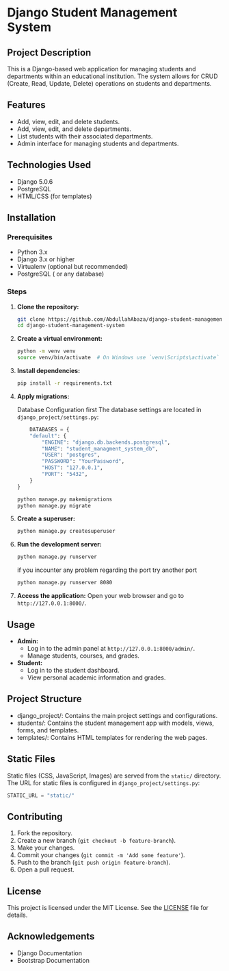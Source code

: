 # Django Student Management System

## Project Description

This is a Django-based web application for managing students and departments within an educational institution. The system allows for CRUD (Create, Read, Update, Delete) operations on students and departments.

## Features

- Add, view, edit, and delete students.
- Add, view, edit, and delete departments.
- List students with their associated departments.
- Admin interface for managing students and departments.

## Technologies Used

- Django 5.0.6
- PostgreSQL
- HTML/CSS (for templates)

## Installation

### Prerequisites

- Python 3.x
- Django 3.x or higher
- Virtualenv (optional but recommended)
- PostgreSQL ( or any database)

### Steps

1. **Clone the repository:**

   ```bash
   git clone https://github.com/AbdullahAbaza/django-student-management-system.git
   cd django-student-management-system
   ```

2. **Create a virtual environment:**

   ```bash
   python -m venv venv
   source venv/bin/activate  # On Windows use `venv\Scripts\activate`
   ```

3. **Install dependencies:**

   ```bash
   pip install -r requirements.txt
   ```

4. **Apply migrations:**

   Database Configuration first
   The database settings are located in `django_project/settings.py`:

   ```python
       DATABASES = {
       "default": {
           "ENGINE": "django.db.backends.postgresql",
           "NAME": "student_managment_system_db",
           "USER": "postgres",
           "PASSWORD": "YourPassword",
           "HOST": "127.0.0.1",
           "PORT": "5432",
       }
   }

   ```

   ```bash
   python manage.py makemigrations
   python manage.py migrate
   ```

5. **Create a superuser:**

   ```bash
   python manage.py createsuperuser
   ```

6. **Run the development server:**

   ```bash
   python manage.py runserver
   ```

   if you incounter any problem regarding the port try another port

   ```bash
   python manage.py runserver 8080
   ```

7. **Access the application:**
   Open your web browser and go to `http://127.0.0.1:8000/`.

## Usage

- **Admin:**
  - Log in to the admin panel at `http://127.0.0.1:8000/admin/`.
  - Manage students, courses, and grades.
- **Student:**
  - Log in to the student dashboard.
  - View personal academic information and grades.

## Project Structure

- django_project/: Contains the main project settings and configurations.
- students/: Contains the student management app with models, views, forms, and templates.
- templates/: Contains HTML templates for rendering the web pages.

## Static Files

Static files (CSS, JavaScript, Images) are served from the `static/` directory. The URL for static files is configured in `django_project/settings.py`:

```python
STATIC_URL = "static/"

```

## Contributing

1. Fork the repository.
2. Create a new branch (`git checkout -b feature-branch`).
3. Make your changes.
4. Commit your changes (`git commit -m 'Add some feature'`).
5. Push to the branch (`git push origin feature-branch`).
6. Open a pull request.

## License

This project is licensed under the MIT License. See the [LICENSE](LICENSE) file for details.

## Acknowledgements

- Django Documentation
- Bootstrap Documentation

